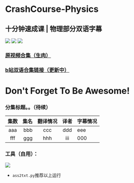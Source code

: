 # CrashCourse-Physics       

## 十分钟速成课 | 物理部分双语字幕 

[![](https://img.shields.io/badge/CrashCourse-7500k-yellow.svg?style=social&logo=youtube)](https://www.youtube.com/playlist?list=PL8dPuuaLjXtN0ge7yDk_UA0ldZJdhwkoV)
[![](https://img.shields.io/badge/CrashCourse-139k-yellow.svg?style=social&logo=twitter)](https://twitter.com/TheCrashCourse)
[![](https://img.shields.io/badge/CrashCourse-221k-yellow.svg?style=social&logo=facebook)](https://www.facebook.com/YouTubeCrashCourse/)

### [原视频合集（生肉）](https://www.youtube.com/watch?v=OoO5d5P0Jn4)
### [b站双语合集链接（更新中）](https://www.bilibili.com/video/av49721651/跳转bilibili)

# Don't Forget To Be Awesome!

### 分集标题。。（待续）

| 集数 | 集名 | 翻译情况 | 译者 | 字幕情况 |
|  :---:  | ---: | :---: | :---: |  --- |
|  aaa | bbb | ccc | ddd | eee | 
|  fff | ggg | hhh | iii | 000 |


### 工具（自用）：

![](https://img.shields.io/badge/Python-v3.5-blue.svg)
- `ass2txt.py`推荐以上运行